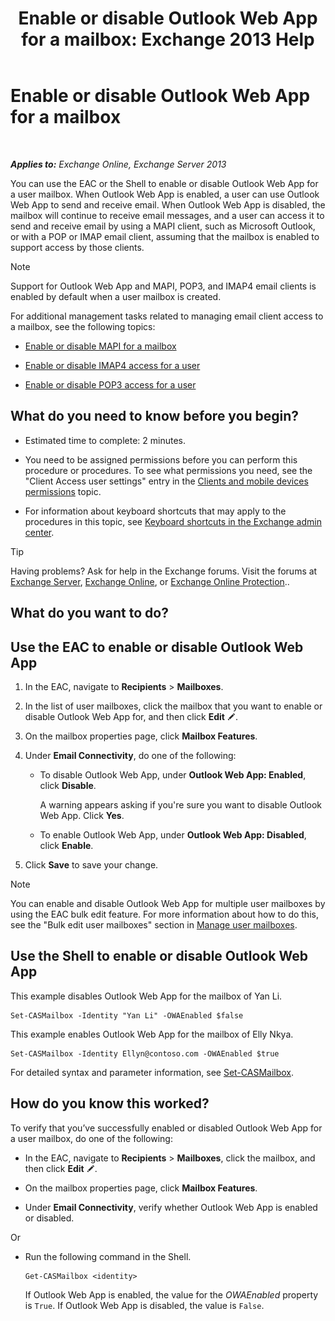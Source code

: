 ﻿---
title: 'Enable or disable Outlook Web App for a mailbox: Exchange 2013 Help'
TOCTitle: Enable or disable Outlook Web App for a mailbox
ms:assetid: abc19646-6211-4f18-a060-e347452dcc53
ms:mtpsurl: https://technet.microsoft.com/en-us/library/Bb124124(v=EXCHG.150)
ms:contentKeyID: 50387721
ms.date: 12/10/2017
mtps_version: v=EXCHG.150
---

# Enable or disable Outlook Web App for a mailbox

 

_**Applies to:** Exchange Online, Exchange Server 2013_


You can use the EAC or the Shell to enable or disable Outlook Web App for a user mailbox. When Outlook Web App is enabled, a user can use Outlook Web App to send and receive email. When Outlook Web App is disabled, the mailbox will continue to receive email messages, and a user can access it to send and receive email by using a MAPI client, such as Microsoft Outlook, or with a POP or IMAP email client, assuming that the mailbox is enabled to support access by those clients.


> [!NOTE]
> Support for Outlook Web App and MAPI, POP3, and IMAP4 email clients is enabled by default when a user mailbox is created.



For additional management tasks related to managing email client access to a mailbox, see the following topics:

  - [Enable or disable MAPI for a mailbox](enable-or-disable-mapi-for-a-mailbox-exchange-online-help.md)

  - [Enable or disable IMAP4 access for a user](enable-or-disable-imap4-access-for-a-user-exchange-2013-help.md)

  - [Enable or disable POP3 access for a user](enable-or-disable-pop3-access-for-a-user-exchange-2013-help.md)

## What do you need to know before you begin?

  - Estimated time to complete: 2 minutes.

  - You need to be assigned permissions before you can perform this procedure or procedures. To see what permissions you need, see the "Client Access user settings" entry in the [Clients and mobile devices permissions](clients-and-mobile-devices-permissions-exchange-2013-help.md) topic.

  - For information about keyboard shortcuts that may apply to the procedures in this topic, see [Keyboard shortcuts in the Exchange admin center](keyboard-shortcuts-in-the-exchange-admin-center-exchange-online-protection-help.md).


> [!TIP]
> Having problems? Ask for help in the Exchange forums. Visit the forums at <A href="https://go.microsoft.com/fwlink/p/?linkid=60612">Exchange Server</A>, <A href="https://go.microsoft.com/fwlink/p/?linkid=267542">Exchange Online</A>, or <A href="https://go.microsoft.com/fwlink/p/?linkid=285351">Exchange Online Protection</A>..



## What do you want to do?

## Use the EAC to enable or disable Outlook Web App

1.  In the EAC, navigate to **Recipients** \> **Mailboxes**.

2.  In the list of user mailboxes, click the mailbox that you want to enable or disable Outlook Web App for, and then click **Edit** ![Edit icon](images/JJ218640.6f53ccb2-1f13-4c02-bea0-30690e6ea71d(EXCHG.150).gif "Edit icon").

3.  On the mailbox properties page, click **Mailbox Features**.

4.  Under **Email Connectivity**, do one of the following:
    
      - To disable Outlook Web App, under **Outlook Web App: Enabled**, click **Disable**.
        
        A warning appears asking if you're sure you want to disable Outlook Web App. Click **Yes**.
    
      - To enable Outlook Web App, under **Outlook Web App: Disabled**, click **Enable**.

5.  Click **Save** to save your change.


> [!NOTE]
> You can enable and disable Outlook Web App for multiple user mailboxes by using the EAC bulk edit feature. For more information about how to do this, see the "Bulk edit user mailboxes" section in <A href="manage-user-mailboxes-exchange-2013-help.md">Manage user mailboxes</A>.



## Use the Shell to enable or disable Outlook Web App

This example disables Outlook Web App for the mailbox of Yan Li.

    Set-CASMailbox -Identity "Yan Li" -OWAEnabled $false

This example enables Outlook Web App for the mailbox of Elly Nkya.

    Set-CASMailbox -Identity Ellyn@contoso.com -OWAEnabled $true

For detailed syntax and parameter information, see [Set-CASMailbox](https://technet.microsoft.com/en-us/library/bb125264\(v=exchg.150\)).

## How do you know this worked?

To verify that you’ve successfully enabled or disabled Outlook Web App for a user mailbox, do one of the following:

  - In the EAC, navigate to **Recipients** \> **Mailboxes**, click the mailbox, and then click **Edit** ![Edit icon](images/JJ218640.6f53ccb2-1f13-4c02-bea0-30690e6ea71d(EXCHG.150).gif "Edit icon").

  - On the mailbox properties page, click **Mailbox Features**.

  - Under **Email Connectivity**, verify whether Outlook Web App is enabled or disabled.

Or

  - Run the following command in the Shell.
    
        Get-CASMailbox <identity>
    
    If Outlook Web App is enabled, the value for the *OWAEnabled* property is `True`. If Outlook Web App is disabled, the value is `False`.

